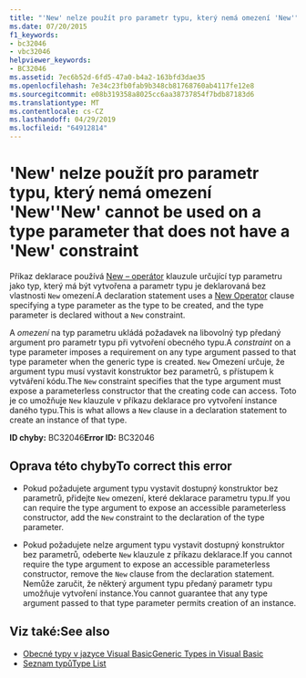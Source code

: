 ```yaml
---
title: "'New' nelze použít pro parametr typu, který nemá omezení 'New'"
ms.date: 07/20/2015
f1_keywords:
- bc32046
- vbc32046
helpviewer_keywords:
- BC32046
ms.assetid: 7ec6b52d-6fd5-47a0-b4a2-163bfd3dae35
ms.openlocfilehash: 7e34c23fb0fab9b348cb81768760ab4117fe12e8
ms.sourcegitcommit: e08b319358a8025cc6aa38737854f7bdb87183d6
ms.translationtype: MT
ms.contentlocale: cs-CZ
ms.lasthandoff: 04/29/2019
ms.locfileid: "64912814"
---
```

# <a name="new-cannot-be-used-on-a-type-parameter-that-does-not-have-a-new-constraint"></a><span data-ttu-id="e0110-102">'New' nelze použít pro parametr typu, který nemá omezení 'New'</span><span class="sxs-lookup"><span data-stu-id="e0110-102">'New' cannot be used on a type parameter that does not have a 'New' constraint</span></span>
<span data-ttu-id="e0110-103">Příkaz deklarace používá [New – operátor](../../visual-basic/language-reference/operators/new-operator.md) klauzule určující typ parametru jako typ, který má být vytvořena a parametr typu je deklarovaná bez vlastnosti `New` omezení.</span><span class="sxs-lookup"><span data-stu-id="e0110-103">A declaration statement uses a [New Operator](../../visual-basic/language-reference/operators/new-operator.md) clause specifying a type parameter as the type to be created, and the type parameter is declared without a `New` constraint.</span></span>  
  
 <span data-ttu-id="e0110-104">A *omezení* na typ parametru ukládá požadavek na libovolný typ předaný argument pro parametr typu při vytvoření obecného typu.</span><span class="sxs-lookup"><span data-stu-id="e0110-104">A *constraint* on a type parameter imposes a requirement on any type argument passed to that type parameter when the generic type is created.</span></span> <span data-ttu-id="e0110-105">`New` Omezení určuje, že argument typu musí vystavit konstruktor bez parametrů, s přístupem k vytváření kódu.</span><span class="sxs-lookup"><span data-stu-id="e0110-105">The `New` constraint specifies that the type argument must expose a parameterless constructor that the creating code can access.</span></span> <span data-ttu-id="e0110-106">Toto je co umožňuje `New` klauzule v příkazu deklarace pro vytvoření instance daného typu.</span><span class="sxs-lookup"><span data-stu-id="e0110-106">This is what allows a `New` clause in a declaration statement to create an instance of that type.</span></span>  
  
 <span data-ttu-id="e0110-107">**ID chyby:** BC32046</span><span class="sxs-lookup"><span data-stu-id="e0110-107">**Error ID:** BC32046</span></span>  
  
## <a name="to-correct-this-error"></a><span data-ttu-id="e0110-108">Oprava této chyby</span><span class="sxs-lookup"><span data-stu-id="e0110-108">To correct this error</span></span>  
  
- <span data-ttu-id="e0110-109">Pokud požadujete argument typu vystavit dostupný konstruktor bez parametrů, přidejte `New` omezení, které deklarace parametru typu.</span><span class="sxs-lookup"><span data-stu-id="e0110-109">If you can require the type argument to expose an accessible parameterless constructor, add the `New` constraint to the declaration of the type parameter.</span></span>  
  
- <span data-ttu-id="e0110-110">Pokud požadujete nelze argument typu vystavit dostupný konstruktor bez parametrů, odeberte `New` klauzule z příkazu deklarace.</span><span class="sxs-lookup"><span data-stu-id="e0110-110">If you cannot require the type argument to expose an accessible parameterless constructor, remove the `New` clause from the declaration statement.</span></span> <span data-ttu-id="e0110-111">Nemůže zaručit, že některý argument typu předaný parametr typu umožňuje vytvoření instance.</span><span class="sxs-lookup"><span data-stu-id="e0110-111">You cannot guarantee that any type argument passed to that type parameter permits creation of an instance.</span></span>  
  
## <a name="see-also"></a><span data-ttu-id="e0110-112">Viz také:</span><span class="sxs-lookup"><span data-stu-id="e0110-112">See also</span></span>

- [<span data-ttu-id="e0110-113">Obecné typy v jazyce Visual Basic</span><span class="sxs-lookup"><span data-stu-id="e0110-113">Generic Types in Visual Basic</span></span>](../../visual-basic/programming-guide/language-features/data-types/generic-types.md)
- [<span data-ttu-id="e0110-114">Seznam typů</span><span class="sxs-lookup"><span data-stu-id="e0110-114">Type List</span></span>](../../visual-basic/language-reference/statements/type-list.md)
